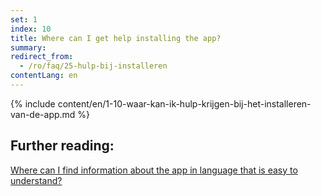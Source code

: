 ```yaml
---
set: 1
index: 10
title: Where can I get help installing the app?
summary: 
redirect_from: 
  - /ro/faq/25-hulp-bij-installeren
contentLang: en
---
```

{% include content/en/1-10-waar-kan-ik-hulp-krijgen-bij-het-installeren-van-de-app.md %}

## Further reading:


[Where can I find information about the app in language that is easy to understand?](/{{page.lang}}/faq/1-11-coronamelder-in-makkelijke-taal)
